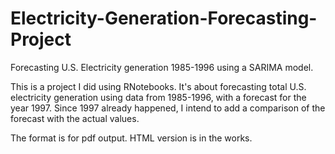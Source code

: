 # Electricity-Generation-Forecasting-Project
Forecasting U.S. Electricity generation 1985-1996 using a SARIMA model.

This is a project I did using RNotebooks. It's about forecasting total U.S. electricity generation using data from 1985-1996, with a forecast for the year 1997.
Since 1997 already happened, I intend to add a comparison of the forecast with the actual values.

The format is for pdf output. HTML version is in the works.
